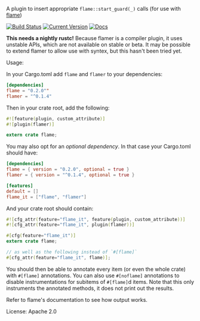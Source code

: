 A plugin to insert appropriate `flame::start_guard(_)` calls (for use with
[flame](https://github.com/TyOverby/flame))

[![Build Status](https://travis-ci.org/llogiq/flamer.svg)](https://travis-ci.org/llogiq/flamer)
[![Current Version](https://img.shields.io/crates/v/flamer.svg)](https://crates.io/crates/flamer)
[![Docs](https://docs.rs/flamer/badge.svg)](https://docs.rs/flamer)

**This needs a nightly rustc!** Because flamer is a compiler plugin, it uses
unstable APIs, which are not available on stable or beta. It may be possible to
extend flamer to allow use with syntex, but this hasn't been tried yet.

Usage:

In your Cargo.toml add `flame` and `flamer` to your dependencies:

```toml
[dependencies]
flame = "0.2.0""
flamer = "^0.1.4"
```

Then in your crate root, add the following:

```rust
#![feature(plugin, custom_attribute)]
#![plugin(flamer)]

extern crate flame;
```

You may also opt for an *optional dependency*. In that case your Cargo.toml should have:

```toml
[dependencies]
flame = { version = "0.2.0", optional = true }
flamer = { version = "^0.1.4", optional = true }

[features]
default = []
flame_it = ["flame", "flamer"]
```

And your crate root should contain:

```rust
#![cfg_attr(feature="flame_it", feature(plugin, custom_attribute))]
#![cfg_attr(feature="flame_it", plugin(flamer))]

#[cfg(feature="flame_it")]
extern crate flame;

// as well as the following instead of `#[flame]`
#[cfg_attr(feature="flame_it", flame)];
```

You should then be able to annotate every item (or even the whole crate) with
`#[flame]` annotations. You can also use `#[noflame]` annotations to disable
instrumentations for subitems of `#[flame]`d items. Note that this only
instruments the annotated methods, it does not print out the results.

Refer to flame's documentation to see how output works.

License: Apache 2.0
